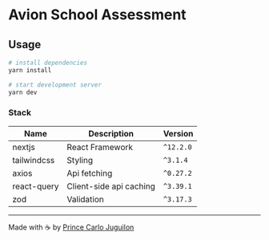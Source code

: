 # Avion School Assessment

## Usage

```bash
# install dependencies
yarn install

# start development server
yarn dev
```

### Stack

| Name        | Description             | Version   |
| ----------- | ----------------------- | --------- |
| nextjs      | React Framework         | `^12.2.0` |
| tailwindcss | Styling                 | `^3.1.4`  |
| axios       | Api fetching            | `^0.27.2` |
| react-query | Client-side api caching | `^3.39.1` |
| zod         | Validation              | `^3.17.3` |

---

Made with ☕ by [Prince Carlo Juguilon](https://joogie.link/)
